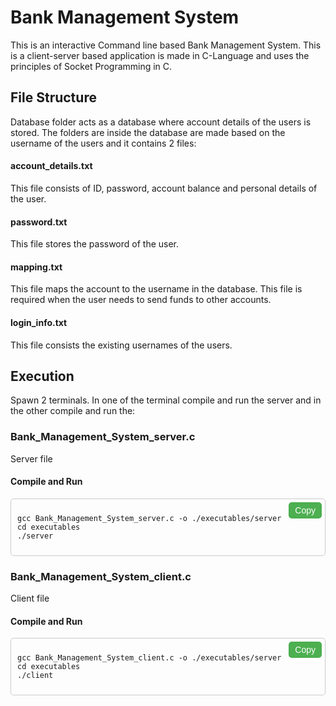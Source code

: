 # Bank Management System 
This is an interactive Command line based Bank Management System. This is a client-server based application is made in C-Language and uses the principles of Socket Programming in C.

## File Structure
Database folder acts as a database where account details of the users is stored. The folders are inside the database are made based on the username of the users and it contains 2 files:

#### account_details.txt
This file consists of ID, password, account balance and personal details of the user.
#### password.txt
This file stores the password of the user.

#### mapping.txt
This file maps the account to the username in the database. This file is required when the user needs to send funds to other accounts.

#### login_info.txt
This file consists the existing usernames of the users.

## Execution
Spawn 2 terminals. In one of the terminal compile and run the server and in the other compile and run the:

### Bank_Management_System_server.c
Server file
#### Compile and Run
<div style="position: relative; border: 1px solid #ccc; padding: 10px; border-radius: 5px;">
<script>
function copyToClipboard() {
    var code = document.getElementById("codeBlock").innerText;
    navigator.clipboard.writeText(code).then(function() {
        alert('Command copied to clipboard!');
    }, function(err) {
        alert('Error in copying text: ', err);
    });
}
</script>
    <button onclick="copyToClipboard()" style="
        position: absolute; 
        top: 5px; 
        right: 5px; 
        padding: 5px 10px; 
        background-color: #4CAF50; 
        color: white; 
        border: none; 
        border-radius: 5px; 
        cursor: pointer;
        font-size: 14px;">
        Copy
    </button>
    <pre><code id="codeBlock">gcc Bank_Management_System_server.c -o ./executables/server
cd executables
./server</code></pre>
</div>



### Bank_Management_System_client.c
Client file
#### Compile and Run
<div style="position: relative; border: 1px solid #ccc; padding: 10px; border-radius: 5px;">
<script>
function copyToClipboard() {
    var code = document.getElementById("codeBlock").innerText;
    navigator.clipboard.writeText(code).then(function() {
        alert('Command copied to clipboard!');
    }, function(err) {
        alert('Error in copying text: ', err);
    });
}
</script>
    <button onclick="copyToClipboard()" style="
        position: absolute; 
        top: 5px; 
        right: 5px; 
        padding: 5px 10px; 
        background-color: #4CAF50; 
        color: white; 
        border: none; 
        border-radius: 5px; 
        cursor: pointer;
        font-size: 14px;">
        Copy
    </button>
    <pre><code id="codeBlock">gcc Bank_Management_System_client.c -o ./executables/server
cd executables
./client</code></pre>
</div>

